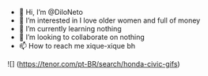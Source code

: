 - 👋 Hi, I’m @DiloNeto
- 👀 I’m interested in I love older women and full of money
- 🌱 I’m currently learning nothing
- 💞️ I’m looking to collaborate on nothing
- 📫 How to reach me xique-xique bh

![]
(https://tenor.com/pt-BR/search/honda-civic-gifs)
  
<!---
DiloNeto/DiloNeto is a ✨ special ✨ repository because its `README.md` (this file) appears on your GitHub profile.
You can click the Preview link to take a look at your changes.
--->
